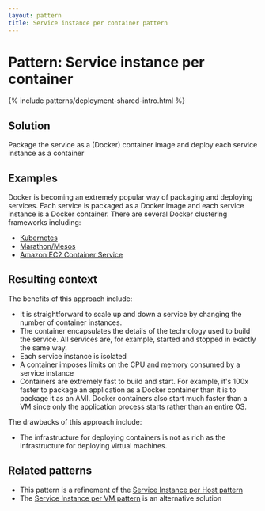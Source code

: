 ```yaml
---
layout: pattern
title: Service instance per container pattern
---
```


# Pattern: Service instance per container

{% include patterns/deployment-shared-intro.html %}

## Solution

Package the service as a (Docker) container image and deploy each service instance as a container

## Examples

Docker is becoming an extremely popular way of packaging and deploying services.
Each service is packaged as a Docker image and each service instance is a Docker container.
There are several Docker clustering frameworks including:

* [Kubernetes](http://kubernetes.io/)
* [Marathon/Mesos](https://mesosphere.github.io/marathon/)
* [Amazon EC2 Container Service](http://aws.amazon.com/ecs/)

## Resulting context

The benefits of this approach include:

* It is straightforward to scale up and down a service by changing the number of container instances.
* The container encapsulates the details of the technology used to build the service. All services are, for example, started and stopped in exactly the same way.
* Each service instance is isolated
* A container imposes limits on the CPU and memory consumed by a service instance
* Containers are extremely fast to build and start. 
For example, it's 100x faster to package an application as a Docker container than it is to package it as an AMI. 
Docker containers also start much faster than a VM since only the application process starts rather than an entire OS.

The drawbacks of this approach include:

* The infrastructure for deploying containers is not as rich as the infrastructure for deploying virtual machines.

## Related patterns

* This pattern is a refinement of the [Service Instance per Host pattern](single-service-per-host.html)
* The [Service Instance per VM pattern](service-per-vm.html) is an alternative solution
